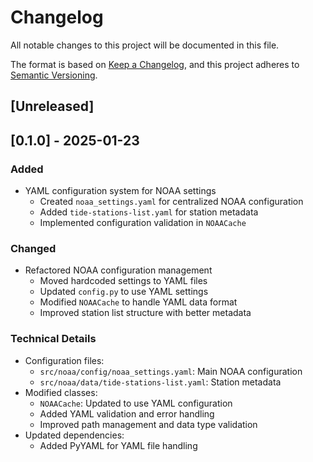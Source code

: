 # Changelog

All notable changes to this project will be documented in this file.

The format is based on [Keep a Changelog](https://keepachangelog.com/en/1.0.0/),
and this project adheres to [Semantic Versioning](https://semver.org/spec/v2.0.0.html).

## [Unreleased]

## [0.1.0] - 2025-01-23

### Added
- YAML configuration system for NOAA settings
  - Created `noaa_settings.yaml` for centralized NOAA configuration
  - Added `tide-stations-list.yaml` for station metadata
  - Implemented configuration validation in `NOAACache`

### Changed
- Refactored NOAA configuration management
  - Moved hardcoded settings to YAML files
  - Updated `config.py` to use YAML settings
  - Modified `NOAACache` to handle YAML data format
  - Improved station list structure with better metadata

### Technical Details
- Configuration files:
  - `src/noaa/config/noaa_settings.yaml`: Main NOAA configuration
  - `src/noaa/data/tide-stations-list.yaml`: Station metadata
- Modified classes:
  - `NOAACache`: Updated to use YAML configuration
  - Added YAML validation and error handling
  - Improved path management and data type validation
- Updated dependencies:
  - Added PyYAML for YAML file handling 